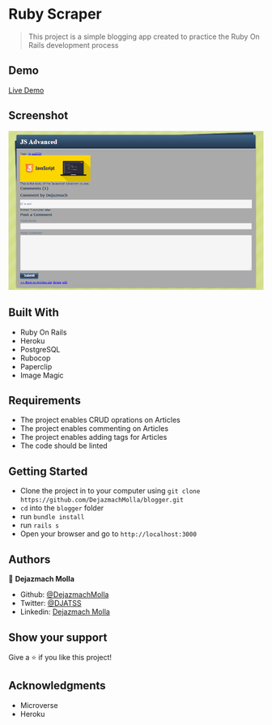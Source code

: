 # Ruby Scraper
> This project is a simple blogging app created to practice the Ruby On Rails development process

## Demo

[Live Demo](https://blooming-brook-15385.herokuapp.com/)

## Screenshot

![screenshot](./app/assets/images/article.PNG)

## Built With
- Ruby On Rails
- Heroku
- PostgreSQL
- Rubocop
- Paperclip
- Image Magic

## Requirements
- The project enables CRUD oprations on Articles
- The project enables commenting on Articles
- The project enables adding tags for Articles
- The code should be linted

## Getting Started
- Clone the project in to your computer using `git clone https://github.com/DejazmachMolla/blogger.git` 
- `cd` into the `blogger` folder
- run `bundle install`
- run `rails s`
- Open your browser and go to `http://localhost:3000`


## Authors

:bust_in_silhouette: **Dejazmach Molla**

- Github: [@DejazmachMolla](https://github.com/DejazmachMolla)
- Twitter: [@DJATSS](https://twitter.com/DJATSS)
- Linkedin: [Dejazmach Molla](https://www.linkedin.com/in/dejazmach-getachew-027aabaa/)

## Show your support

Give a ⭐️ if you like this project!

## Acknowledgments

- Microverse
- Heroku